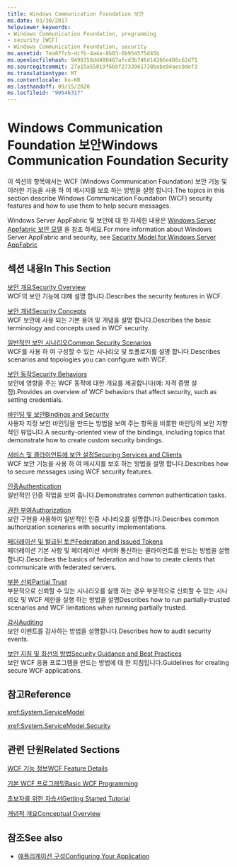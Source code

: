 ```yaml
---
title: Windows Communication Foundation 보안
ms.date: 03/30/2017
helpviewer_keywords:
- Windows Communication Foundation, programming
- security [WCF]
- Windows Communication Foundation, security
ms.assetid: 7ea87fcb-dcfb-4a4a-8b03-6b954575d45b
ms.openlocfilehash: 9498358dd480487afcd3b746d14266e486c62d71
ms.sourcegitcommit: 27a15a55019f6b5f2733961738babe94aec0def3
ms.translationtype: MT
ms.contentlocale: ko-KR
ms.lasthandoff: 09/15/2020
ms.locfileid: "90546317"
---
```

# <a name="windows-communication-foundation-security"></a><span data-ttu-id="96545-102">Windows Communication Foundation 보안</span><span class="sxs-lookup"><span data-stu-id="96545-102">Windows Communication Foundation Security</span></span>
<span data-ttu-id="96545-103">이 섹션의 항목에서는 WCF (Windows Communication Foundation) 보안 기능 및 이러한 기능을 사용 하 여 메시지를 보호 하는 방법을 설명 합니다.</span><span class="sxs-lookup"><span data-stu-id="96545-103">The topics in this section describe Windows Communication Foundation (WCF) security features and how to use them to help secure messages.</span></span>  
  
 <span data-ttu-id="96545-104">Windows Server AppFabric 및 보안에 대 한 자세한 내용은 [Windows Server Appfabric 보안 모델](/previous-versions/appfabric/ee677202(v=azure.10)) 을 참조 하세요.</span><span class="sxs-lookup"><span data-stu-id="96545-104">For more information about Windows Server AppFabric and security, see [Security Model for Windows Server AppFabric](/previous-versions/appfabric/ee677202(v=azure.10))</span></span>  
  
## <a name="in-this-section"></a><span data-ttu-id="96545-105">섹션 내용</span><span class="sxs-lookup"><span data-stu-id="96545-105">In This Section</span></span>  
 [<span data-ttu-id="96545-106">보안 개요</span><span class="sxs-lookup"><span data-stu-id="96545-106">Security Overview</span></span>](security-overview.md)  
 <span data-ttu-id="96545-107">WCF의 보안 기능에 대해 설명 합니다.</span><span class="sxs-lookup"><span data-stu-id="96545-107">Describes the security features in WCF.</span></span>  
  
 [<span data-ttu-id="96545-108">보안 개념</span><span class="sxs-lookup"><span data-stu-id="96545-108">Security Concepts</span></span>](security-concepts.md)  
 <span data-ttu-id="96545-109">WCF 보안에 사용 되는 기본 용어 및 개념을 설명 합니다.</span><span class="sxs-lookup"><span data-stu-id="96545-109">Describes the basic terminology and concepts used in WCF security.</span></span>  
  
 [<span data-ttu-id="96545-110">일반적인 보안 시나리오</span><span class="sxs-lookup"><span data-stu-id="96545-110">Common Security Scenarios</span></span>](common-security-scenarios.md)  
 <span data-ttu-id="96545-111">WCF를 사용 하 여 구성할 수 있는 시나리오 및 토폴로지를 설명 합니다.</span><span class="sxs-lookup"><span data-stu-id="96545-111">Describes scenarios and topologies you can configure with WCF.</span></span>  
  
 [<span data-ttu-id="96545-112">보안 동작</span><span class="sxs-lookup"><span data-stu-id="96545-112">Security Behaviors</span></span>](security-behaviors-in-wcf.md)  
 <span data-ttu-id="96545-113">보안에 영향을 주는 WCF 동작에 대한 개요를 제공합니다(예: 자격 증명 설정).</span><span class="sxs-lookup"><span data-stu-id="96545-113">Provides an overview of WCF behaviors that affect security, such as setting credentials.</span></span>  
  
 [<span data-ttu-id="96545-114">바인딩 및 보안</span><span class="sxs-lookup"><span data-stu-id="96545-114">Bindings and Security</span></span>](bindings-and-security.md)  
 <span data-ttu-id="96545-115">사용자 지정 보안 바인딩을 만드는 방법을 보여 주는 항목을 비롯한 바인딩의 보안 지향적인 뷰입니다.</span><span class="sxs-lookup"><span data-stu-id="96545-115">A security-oriented view of the bindings, including topics that demonstrate how to create custom security bindings.</span></span>  
  
 [<span data-ttu-id="96545-116">서비스 및 클라이언트에 보안 설정</span><span class="sxs-lookup"><span data-stu-id="96545-116">Securing Services and Clients</span></span>](securing-services-and-clients.md)  
 <span data-ttu-id="96545-117">WCF 보안 기능을 사용 하 여 메시지를 보호 하는 방법을 설명 합니다.</span><span class="sxs-lookup"><span data-stu-id="96545-117">Describes how to secure messages using WCF security features.</span></span>  
  
 [<span data-ttu-id="96545-118">인증</span><span class="sxs-lookup"><span data-stu-id="96545-118">Authentication</span></span>](authentication-in-wcf.md)  
 <span data-ttu-id="96545-119">일반적인 인증 작업을 보여 줍니다.</span><span class="sxs-lookup"><span data-stu-id="96545-119">Demonstrates common authentication tasks.</span></span>  
  
 [<span data-ttu-id="96545-120">권한 부여</span><span class="sxs-lookup"><span data-stu-id="96545-120">Authorization</span></span>](authorization-in-wcf.md)  
 <span data-ttu-id="96545-121">보안 구현을 사용하여 일반적인 인증 시나리오를 설명합니다.</span><span class="sxs-lookup"><span data-stu-id="96545-121">Describes common authorization scenarios with security implementations.</span></span>  
  
 [<span data-ttu-id="96545-122">페더레이션 및 발급된 토큰</span><span class="sxs-lookup"><span data-stu-id="96545-122">Federation and Issued Tokens</span></span>](federation-and-issued-tokens.md)  
 <span data-ttu-id="96545-123">페더레이션 기본 사항 및 페더레이션 서버와 통신하는 클라이언트를 만드는 방법을 설명합니다.</span><span class="sxs-lookup"><span data-stu-id="96545-123">Describes the basics of federation and how to create clients that communicate with federated servers.</span></span>  
  
 [<span data-ttu-id="96545-124">부분 신뢰</span><span class="sxs-lookup"><span data-stu-id="96545-124">Partial Trust</span></span>](partial-trust.md)  
 <span data-ttu-id="96545-125">부분적으로 신뢰할 수 있는 시나리오를 실행 하는 경우 부분적으로 신뢰할 수 있는 시나리오 및 WCF 제한을 실행 하는 방법을 설명</span><span class="sxs-lookup"><span data-stu-id="96545-125">Describes how to run partially-trusted scenarios and WCF limitations when running partially trusted.</span></span>  
  
 [<span data-ttu-id="96545-126">감사</span><span class="sxs-lookup"><span data-stu-id="96545-126">Auditing</span></span>](auditing-security-events.md)  
 <span data-ttu-id="96545-127">보안 이벤트를 감사하는 방법을 설명합니다.</span><span class="sxs-lookup"><span data-stu-id="96545-127">Describes how to audit security events.</span></span>  
  
 [<span data-ttu-id="96545-128">보안 지침 및 최선의 방법</span><span class="sxs-lookup"><span data-stu-id="96545-128">Security Guidance and Best Practices</span></span>](security-guidance-and-best-practices.md)  
 <span data-ttu-id="96545-129">보안 WCF 응용 프로그램을 만드는 방법에 대 한 지침입니다.</span><span class="sxs-lookup"><span data-stu-id="96545-129">Guidelines for creating secure WCF applications.</span></span>  
  
## <a name="reference"></a><span data-ttu-id="96545-130">참고</span><span class="sxs-lookup"><span data-stu-id="96545-130">Reference</span></span>  
 <xref:System.ServiceModel>  
  
 <xref:System.ServiceModel.Security>  
  
## <a name="related-sections"></a><span data-ttu-id="96545-131">관련 단원</span><span class="sxs-lookup"><span data-stu-id="96545-131">Related Sections</span></span>  
 [<span data-ttu-id="96545-132">WCF 기능 정보</span><span class="sxs-lookup"><span data-stu-id="96545-132">WCF Feature Details</span></span>](index.md)  
  
 [<span data-ttu-id="96545-133">기본 WCF 프로그래밍</span><span class="sxs-lookup"><span data-stu-id="96545-133">Basic WCF Programming</span></span>](../basic-wcf-programming.md)  
  
 [<span data-ttu-id="96545-134">초보자를 위한 자습서</span><span class="sxs-lookup"><span data-stu-id="96545-134">Getting Started Tutorial</span></span>](../getting-started-tutorial.md)  
  
 [<span data-ttu-id="96545-135">개념적 개요</span><span class="sxs-lookup"><span data-stu-id="96545-135">Conceptual Overview</span></span>](../conceptual-overview.md)  
  
## <a name="see-also"></a><span data-ttu-id="96545-136">참조</span><span class="sxs-lookup"><span data-stu-id="96545-136">See also</span></span>

- [<span data-ttu-id="96545-137">애플리케이션 구성</span><span class="sxs-lookup"><span data-stu-id="96545-137">Configuring Your Application</span></span>](../diagnostics/configuring-your-application.md)
